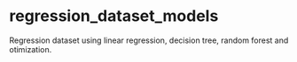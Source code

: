 # regression_dataset_models
Regression dataset using linear regression, decision tree, random forest and otimization.
